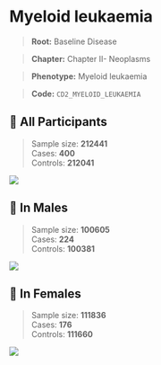 # Myeloid leukaemia

> **Root:** Baseline Disease  

> **Chapter:** Chapter II- Neoplasms  

> **Phenotype:** Myeloid leukaemia  

> **Code:** `CD2_MYELOID_LEUKAEMIA`

## 🧪 All Participants  
> Sample size: **212441**  
> Cases: **400**  
> Controls: **212041**
<img src="/Disease/Figures/ALL/Incidence/CD2_MYELOID_LEUKAEMIA.png"/>
<CsvTable src="/Disease/Data/ALL/Incidence/COX_CD2_MYELOID_LEUKAEMIA.csv" label="🔍 View full results" />

## 👨 In Males  
> Sample size: **100605**  
> Cases: **224**  
> Controls: **100381**
<img src="/Disease/Figures/Male/Incidence/CD2_MYELOID_LEUKAEMIA.png"/>
<CsvTable src="/Disease/Data/Male/Incidence/COX_CD2_MYELOID_LEUKAEMIA.csv" label="🔍 View full results" />

## 👩 In Females  
> Sample size: **111836**  
> Cases: **176**  
> Controls: **111660**
<img src="/Disease/Figures/Female/Incidence/CD2_MYELOID_LEUKAEMIA.png"/>
<CsvTable src="/Disease/Data/Female/Incidence/COX_CD2_MYELOID_LEUKAEMIA.csv" label="🔍 View full results" />

